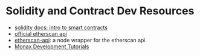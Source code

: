 # Solidity and Contract Dev Resources

- [solidity docs: intro to smart contracts](http://solidity.readthedocs.io/en/latest/introduction-to-smart-contracts.html)
- [official etherscan api](https://etherscan.io/apis)
- [etherscan-api](https://github.com/sebs/etherscan-api): a node wrapper for the etherscan api
- [Monax Development Tutorials](https://monax.io/docs/solidity/solidity_1_the_five_types_model/)
